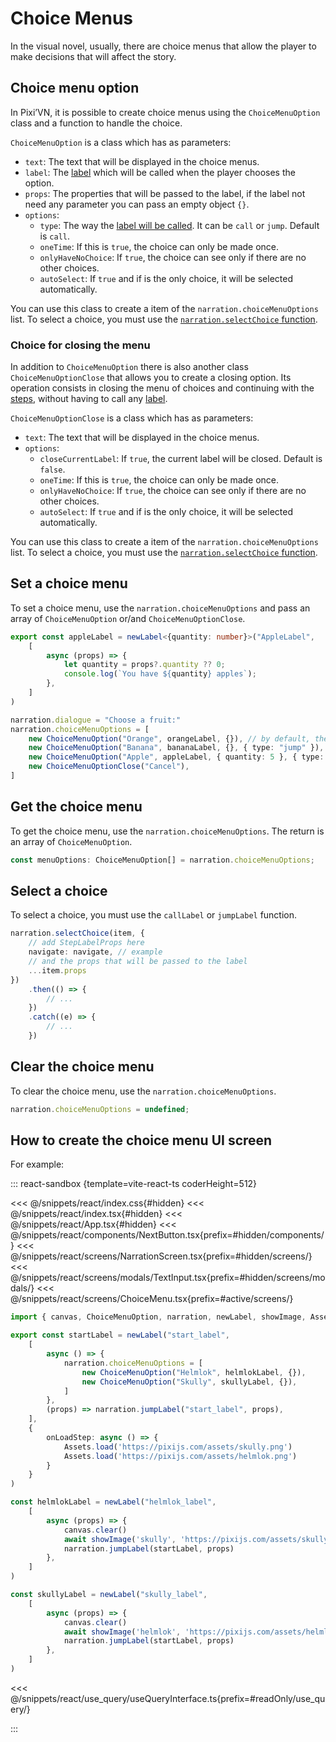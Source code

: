 # Choice Menus

In the visual novel, usually, there are choice menus that allow the player to make decisions that will affect the story.

## Choice menu option

In Pixi’VN, it is possible to create choice menus using the `ChoiceMenuOption` class and a function to handle the choice.

`ChoiceMenuOption` is a class which has as parameters:

* `text`: The text that will be displayed in the choice menus.
* `label`: The [label](/start/labels#label) which will be called when the player chooses the option.
* `props`: The properties that will be passed to the label, if the label not need any parameter you can pass an empty object `{}`.
* `options`:
  * `type`: The way the [label will be called](/start/labels#run-a-label). It can be `call` or `jump`. Default is `call`.
  * `oneTime`: If this is `true`, the choice can only be made once.
  * `onlyHaveNoChoice`: If `true`, the choice can see only if there are no other choices.
  * `autoSelect`: If `true` and if is the only choice, it will be selected automatically.

You can use this class to create a item of the `narration.choiceMenuOptions` list. To select a choice, you must use the [`narration.selectChoice` function](#select-a-choice).

### Choice for closing the menu

In addition to `ChoiceMenuOption` there is also another class `ChoiceMenuOptionClose` that allows you to create a closing option. Its operation consists in closing the menu of choices and continuing with the [steps](/start/labels.md), without having to call any [label](/start/labels.md#label).

`ChoiceMenuOptionClose` is a class which has as parameters:

* `text`: The text that will be displayed in the choice menus.
* `options`:
  * `closeCurrentLabel`: If `true`, the current label will be closed. Default is `false`.
  * `oneTime`: If this is `true`, the choice can only be made once.
  * `onlyHaveNoChoice`: If `true`, the choice can see only if there are no other choices.
  * `autoSelect`: If `true` and if is the only choice, it will be selected automatically.

You can use this class to create a item of the `narration.choiceMenuOptions` list. To select a choice, you must use the [`narration.selectChoice` function](#select-a-choice).

## Set a choice menu

To set a choice menu, use the `narration.choiceMenuOptions` and pass an array of `ChoiceMenuOption` or/and `ChoiceMenuOptionClose`.

```typescript
export const appleLabel = newLabel<{quantity: number}>("AppleLabel",
    [
        async (props) => {
            let quantity = props?.quantity ?? 0;
            console.log(`You have ${quantity} apples`);
        },
    ]
)
```

```typescript
narration.dialogue = "Choose a fruit:"
narration.choiceMenuOptions = [
    new ChoiceMenuOption("Orange", orangeLabel, {}), // by default, the label will be called by call
    new ChoiceMenuOption("Banana", bananaLabel, {}, { type: "jump" }),
    new ChoiceMenuOption("Apple", appleLabel, { quantity: 5 }, { type: "call" }),
    new ChoiceMenuOptionClose("Cancel"),
]
```

## Get the choice menu

To get the choice menu, use the `narration.choiceMenuOptions`. The return is an array of `ChoiceMenuOption`.

```typescript
const menuOptions: ChoiceMenuOption[] = narration.choiceMenuOptions;
```

## Select a choice

To select a choice, you must use the `callLabel` or `jumpLabel` function.

```typescript
narration.selectChoice(item, {
    // add StepLabelProps here
    navigate: navigate, // example
    // and the props that will be passed to the label
    ...item.props
})
    .then(() => {
        // ...
    })
    .catch((e) => {
        // ...
    })
```

## Clear the choice menu

To clear the choice menu, use the `narration.choiceMenuOptions`.

```typescript
narration.choiceMenuOptions = undefined;
```

## How to create the choice menu UI screen

For example:

::: react-sandbox {template=vite-react-ts coderHeight=512}

<<< @/snippets/react/index.css{#hidden}
<<< @/snippets/react/index.tsx{#hidden}
<<< @/snippets/react/App.tsx{#hidden}
<<< @/snippets/react/components/NextButton.tsx{prefix=#hidden/components/}
<<< @/snippets/react/screens/NarrationScreen.tsx{prefix=#hidden/screens/}
<<< @/snippets/react/screens/modals/TextInput.tsx{prefix=#hidden/screens/modals/}
<<< @/snippets/react/screens/ChoiceMenu.tsx{prefix=#active/screens/}

```ts /labels/startLabel.ts [readonly]
import { canvas, ChoiceMenuOption, narration, newLabel, showImage, Assets } from "@drincs/pixi-vn"

export const startLabel = newLabel("start_label",
    [
        async () => {
            narration.choiceMenuOptions = [
                new ChoiceMenuOption("Helmlok", helmlokLabel, {}),
                new ChoiceMenuOption("Skully", skullyLabel, {}),
            ]
        },
        (props) => narration.jumpLabel("start_label", props),
    ],
    {
        onLoadStep: async () => {
            Assets.load('https://pixijs.com/assets/skully.png')
            Assets.load('https://pixijs.com/assets/helmlok.png')
        }
    }
)

const helmlokLabel = newLabel("helmlok_label",
    [
        async (props) => {
            canvas.clear()
            await showImage('skully', 'https://pixijs.com/assets/skully.png')
            narration.jumpLabel(startLabel, props)
        },
    ]
)

const skullyLabel = newLabel("skully_label",
    [
        async (props) => {
            canvas.clear()
            await showImage('helmlok', 'https://pixijs.com/assets/helmlok.png')
            narration.jumpLabel(startLabel, props)
        },
    ]
)
```

<<< @/snippets/react/use_query/useQueryInterface.ts{prefix=#readOnly/use_query/}

:::
